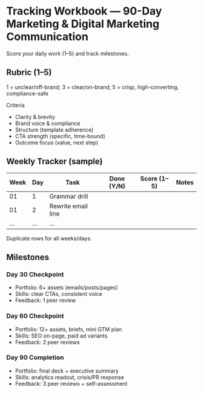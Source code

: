 # Tracking Workbook — 90-Day Marketing & Digital Marketing Communication

Score your daily work (1–5) and track milestones.

## Rubric (1–5)
1 = unclear/off-brand; 3 = clear/on-brand; 5 = crisp, high-converting, compliance-safe

Criteria
- Clarity & brevity
- Brand voice & compliance
- Structure (template adherence)
- CTA strength (specific, time-bound)
- Outcome focus (value, next step)

## Weekly Tracker (sample)
Week | Day | Task | Done (Y/N) | Score (1–5) | Notes
---- | --- | ---- | ---------- | ----------- | -----
01 | 1 | Grammar drill |  |  | 
01 | 2 | Rewrite email line |  |  | 
… | … | … |  |  | 

Duplicate rows for all weeks/days.

## Milestones

### Day 30 Checkpoint
- Portfolio: 6+ assets (emails/posts/pages)
- Skills: clear CTAs, consistent voice
- Feedback: 1 peer review

### Day 60 Checkpoint
- Portfolio: 12+ assets, briefs, mini GTM plan
- Skills: SEO on-page, paid ad variants
- Feedback: 2 peer reviews

### Day 90 Completion
- Portfolio: final deck + executive summary
- Skills: analytics readout, crisis/PR response
- Feedback: 3 peer reviews + self-assessment
